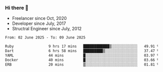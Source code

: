 ### Hi there 👋

- Freelancer since Oct, 2020
- Developer since July, 2017
- Structral Engineer since July, 2012

<!--START_SECTION:waka-->

```txt
From: 02 June 2025 - To: 09 June 2025

Ruby                9 hrs 17 mins   ████████████▒░░░░░░░░░░░░   49.91 %
Dart                6 hrs 58 mins   █████████▒░░░░░░░░░░░░░░░   37.47 %
YAML                44 mins         █░░░░░░░░░░░░░░░░░░░░░░░░   03.97 %
Docker              40 mins         █░░░░░░░░░░░░░░░░░░░░░░░░   03.66 %
ERB                 20 mins         ▒░░░░░░░░░░░░░░░░░░░░░░░░   01.81 %
```

<!--END_SECTION:waka-->
